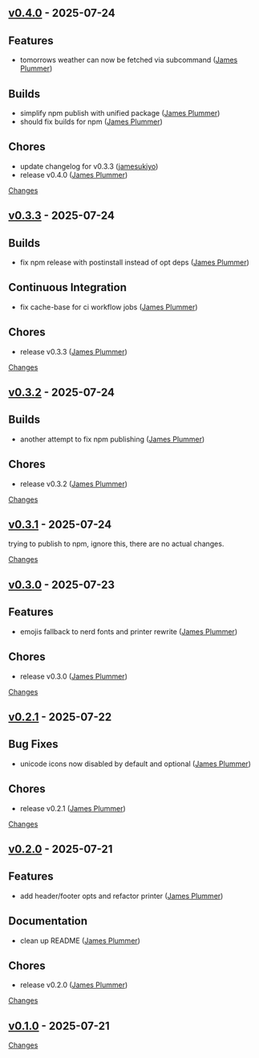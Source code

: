 <a id="v0.4.0"></a>
## [v0.4.0](https://github.com/jamesukiyo/sunny-rs/releases/tag/v0.4.0) - 2025-07-24

## Features
- tomorrows weather can now be fetched via subcommand ([James Plummer](https://github.com/jamesukiyo/sunny-rs/commit/a432f0b924982337d6937977d3ba2e5213afa74e))

## Builds
- simplify npm publish with unified package ([James Plummer](https://github.com/jamesukiyo/sunny-rs/commit/737f251ef0a9b66f6ea11ee5a89b3087216dfa65))
- should fix builds for npm ([James Plummer](https://github.com/jamesukiyo/sunny-rs/commit/de60c48eb6a7b6e5d9454cca7a7df7be1d846929))

## Chores
- update changelog for v0.3.3 ([jamesukiyo](https://github.com/jamesukiyo/sunny-rs/commit/f8fc6db9b4e4f22da7a792af8ac2bcfb37f87527))
- release v0.4.0 ([James Plummer](https://github.com/jamesukiyo/sunny-rs/commit/b347833ad075cc5d6e29e15a6d6371615ef78401))

[Changes][v0.4.0]


<a id="v0.3.3"></a>
## [v0.3.3](https://github.com/jamesukiyo/sunny-rs/releases/tag/v0.3.3) - 2025-07-24

## Builds
- fix npm release with postinstall instead of opt deps ([James Plummer](https://github.com/jamesukiyo/sunny-rs/commit/96fe0d7b10b27867a482ffd50f9307edf4210074))

## Continuous Integration
- fix cache-base for ci workflow jobs ([James Plummer](https://github.com/jamesukiyo/sunny-rs/commit/75c6d18fe921605cc1867847f16bb9ee7029cfc3))

## Chores
- release v0.3.3 ([James Plummer](https://github.com/jamesukiyo/sunny-rs/commit/a7c8ee8cbaa190ac008389b12de29738f2295da7))

[Changes][v0.3.3]


<a id="v0.3.2"></a>
## [v0.3.2](https://github.com/jamesukiyo/sunny-rs/releases/tag/v0.3.2) - 2025-07-24

## Builds
- another attempt to fix npm publishing ([James Plummer](https://github.com/jamesukiyo/sunny-rs/commit/4b50cf274e10674dd0dcb75b79d7dffa9f69bfdf))

## Chores
- release v0.3.2 ([James Plummer](https://github.com/jamesukiyo/sunny-rs/commit/4a335b06fe3ee81d05981bf48fcdf2d701a2fa72))

[Changes][v0.3.2]


<a id="v0.3.1"></a>
## [v0.3.1](https://github.com/jamesukiyo/sunny-rs/releases/tag/v0.3.1) - 2025-07-24

trying to publish to npm, ignore this, there are no actual changes.

[Changes][v0.3.1]


<a id="v0.3.0"></a>
## [v0.3.0](https://github.com/jamesukiyo/sunny-rs/releases/tag/v0.3.0) - 2025-07-23

## Features
- emojis fallback to nerd fonts and printer rewrite ([James Plummer](https://github.com/jamesukiyo/sunny-rs/commit/77b7f7a970332ac5fd54fb101556ee63184424af))

## Chores
- release v0.3.0 ([James Plummer](https://github.com/jamesukiyo/sunny-rs/commit/ae271351748d3b756c188025f9c3fd09f947b8e4))

[Changes][v0.3.0]


<a id="v0.2.1"></a>
## [v0.2.1](https://github.com/jamesukiyo/sunny-rs/releases/tag/v0.2.1) - 2025-07-22

## Bug Fixes
- unicode icons now disabled by default and optional ([James Plummer](https://github.com/jamesukiyo/sunny-rs/commit/13d1235f2201c3a3140b3c9614d30b106f99b42c))

## Chores
- release v0.2.1 ([James Plummer](https://github.com/jamesukiyo/sunny-rs/commit/9d5665d0e401332ecb0b3ce1390c50f183a00fcb))

[Changes][v0.2.1]


<a id="v0.2.0"></a>
## [v0.2.0](https://github.com/jamesukiyo/sunny-rs/releases/tag/v0.2.0) - 2025-07-21

## Features
- add header/footer opts and refactor printer ([James Plummer](https://github.com/jamesukiyo/sunny-rs/commit/a5353c9c4e3aefe055dd2c35abcb5fce852ce654))

## Documentation
- clean up README ([James Plummer](https://github.com/jamesukiyo/sunny-rs/commit/1a16d6930539704cdc8f42bda27f61b34f074e85))

## Chores
- release v0.2.0 ([James Plummer](https://github.com/jamesukiyo/sunny-rs/commit/376788ef83fed9f9cc9a23e34c543a738f8e3e0c))

[Changes][v0.2.0]


<a id="v0.1.0"></a>
## [v0.1.0](https://github.com/jamesukiyo/sunny-rs/releases/tag/v0.1.0) - 2025-07-21



[Changes][v0.1.0]


[v0.4.0]: https://github.com/jamesukiyo/sunny-rs/compare/v0.3.3...v0.4.0
[v0.3.3]: https://github.com/jamesukiyo/sunny-rs/compare/v0.3.2...v0.3.3
[v0.3.2]: https://github.com/jamesukiyo/sunny-rs/compare/v0.3.1...v0.3.2
[v0.3.1]: https://github.com/jamesukiyo/sunny-rs/compare/v0.3.0...v0.3.1
[v0.3.0]: https://github.com/jamesukiyo/sunny-rs/compare/v0.2.1...v0.3.0
[v0.2.1]: https://github.com/jamesukiyo/sunny-rs/compare/v0.2.0...v0.2.1
[v0.2.0]: https://github.com/jamesukiyo/sunny-rs/compare/v0.1.0...v0.2.0
[v0.1.0]: https://github.com/jamesukiyo/sunny-rs/tree/v0.1.0

<!-- Generated by https://github.com/rhysd/changelog-from-release v3.9.0 -->
